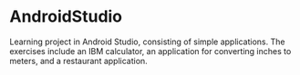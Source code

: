 # AndroidStudio
Learning project in Android Studio, consisting of simple applications. The exercises include an IBM calculator, an application for converting inches to meters, and a restaurant application.
